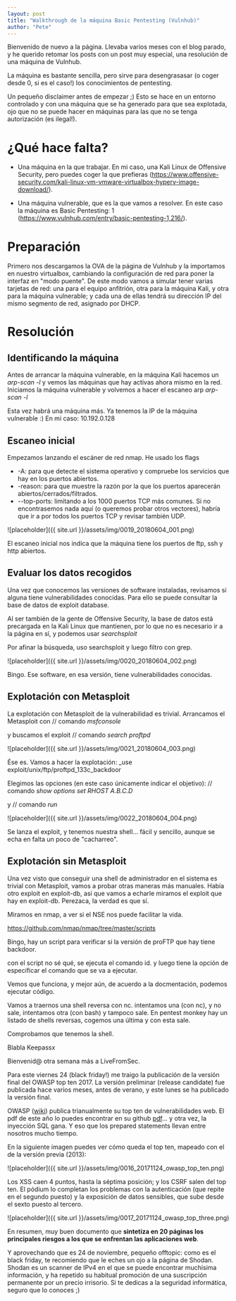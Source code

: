 ```yaml
---
layout: post
title: "Walkthrough de la máquina Basic Pentesting (Vulnhub)"
author: "Pete"
---
```


Bienvenido de nuevo a la página. Llevaba varios meses con el blog parado, y he querido retomar los posts con un post muy especial, una resolución de una máquina de Vulnhub.

La máquina es bastante sencilla, pero sirve para desengrasasar (o coger desde 0, si es el caso!) los conocimientos de pentesting.

Un pequeño disclaimer antes de empezar ;) Esto se hace en un entorno controlado y con una máquina que se ha generado para que sea explotada, ojo que no se puede hacer en máquinas para las que no se tenga autorización (es ilegal!).

# ¿Qué hace falta?
* Una máquina en la que trabajar. 
En mi caso, una Kali Linux de Offensive Security, pero puedes coger la que prefieras (https://www.offensive-security.com/kali-linux-vm-vmware-virtualbox-hyperv-image-download/).

* Una máquina vulnerable, que es la que vamos a resolver. 
En este caso la máquina es Basic Pentesting: 1 (https://www.vulnhub.com/entry/basic-pentesting-1,216/).

# Preparación

Primero nos descargamos la OVA de la página de Vulnhub y la importamos en nuestro virtualbox, cambiando la configuración de red para poner la interfaz en "modo puente". De este modo vamos a simular tener varias tarjetas de red: una para el equipo anfitrión, otra para la máquina Kali, y otra para la máquina vulnerable; y cada una de ellas tendrá su dirección IP del mismo segmento de red, asignado por DHCP.

# Resolución

## Identificando la máquina

Antes de arrancar la máquina vulnerable, en la máquina Kali hacemos un 
_arp-scan -l_ 
y vemos las máquinas que hay activas ahora mismo en la red. Iniciamos la máquina vulnerable y volvemos a hacer el escaneo arp
_arp-scan -l_

Esta vez habrá una máquina más. Ya tenemos la IP de la máquina vulnerable :) En mi caso: 10.192.0.128

## Escaneo inicial

Empezamos lanzando el escáner de red nmap. He usado los flags 

* -A: para que detecte el sistema operativo y compruebe los servicios que hay en los puertos abiertos.
* -reason: para que muestre la razón por la que los puertos aparecerán abiertos/cerrados/filtrados.
* --top-ports: limitando a los 1000 puertos TCP más comunes. Si no encontrasemos nada aquí (o queremos probar otros vectores), habría que ir a por todos los puertos TCP y revisar también UDP.

![placeholder]({{ site.url }}/assets/img/0019_20180604_001.png)

El escaneo inicial nos indica que la máquina tiene los puertos de ftp, ssh y http abiertos.

## Evaluar los datos recogidos

Una vez que conocemos las versiones de software instaladas, revisamos si alguna tiene vulnerabilidades conocidas. Para ello se puede consultar la base de datos de exploit database.

Al ser también de la gente de Offensive Security, la base de datos está precargada en la Kali Linux que mantienen, por lo que no es necesario ir a la página en sí, y podemos usar 
_searchsploit_

Por afinar la búsqueda, uso searchsploit y luego filtro con grep.

![placeholder]({{ site.url }}/assets/img/0020_20180604_002.png)

Bingo. Ese software, en esa versión, tiene vulnerabilidades conocidas.

## Explotación con Metasploit

La explotación con Metasploit de la vulnerabilidad es trivial. Arrancamos el Metasploit con
// comando
_msfconsole_

y buscamos el exploit
// comando
_search proftpd_

![placeholder]({{ site.url }}/assets/img/0021_20180604_003.png)

Ése es. Vamos a hacer la explotación:
_use exploit/unix/ftp/proftpd_133c_backdoor

Elegimos las opciones (en este caso únicamente indicar el objetivo):
// comando
_show options_
_set RHOST A.B.C.D_

y
// comando
_run_

![placeholder]({{ site.url }}/assets/img/0022_20180604_004.png)

Se lanza el exploit, y tenemos nuestra shell... fácil y sencillo, aunque se echa en falta un poco de "cacharreo".

## Explotación sin Metasploit

Una vez visto que conseguir una shell de administrador en el sistema es trivial con Metasploit, vamos a probar otras maneras más manuales. Había otro exploit en exploit-db, así que vamos a echarle miramos el exploit que hay en exploit-db. Perezaca, la verdad es que sí.

Miramos en nmap, a ver si el NSE nos puede facilitar la vida.

https://github.com/nmap/nmap/tree/master/scripts

Bingo, hay un script para verificar si la versión de proFTP que hay tiene backdoor.

con el script no sé qué, se ejecuta el comando id. y luego tiene la opción de especificar el comando que se va a ejecutar.

Vemos que funciona, y mejor aún, de acuerdo a la docmentación, podemos ejecutar código.

Vamos a traernos una shell reversa con nc.
intentamos una (con nc), y no sale,
intentamos otra (con bash) y tampoco sale.
En pentest monkey hay un listado de shells reversas, cogemos una última y con esta sale.

Comprobamos que tenemos la shell.



Blabla Keepassx

Bienvenid@ otra semana más a LiveFromSec. 

Para este viernes 24 (black friday!) me traigo la publicación de la versión final del OWASP top ten 2017. La versión preliminar (release candidate) fue publicada hace varios meses, antes de verano, y este lunes se ha publicado la versión final.

OWASP ([wiki](https://es.wikipedia.org/wiki/Open_Web_Application_Security_Project)) publica trianualmente su top ten de vulnerabilidades web. El pdf de este año lo puedes encontrar en su github [pdf](https://github.com/OWASP/Top10/blob/master/2017/OWASP%20Top%2010-2017%20(en).pdf)... y otra vez, la inyección SQL gana. Y eso que los prepared statements llevan entre nosotros mucho tiempo.

En la siguiente imagen puedes ver cómo queda el top ten, mapeado con el de la versión previa (2013):

![placeholder]({{ site.url }}/assets/img/0016_20171124_owasp_top_ten.png)

Los XSS caen 4 puntos, hasta la séptima posición; y los CSRF salen del top ten. El pódium lo completan los problemas con la autenticación (que repite en el segundo puesto) y la exposición de datos sensibles, que sube desde el sexto puesto al tercero.

![placeholder]({{ site.url }}/assets/img/0017_20171124_owasp_top_three.png)

En resumen, muy buen documento que **sintetiza en 20 páginas los principales riesgos a los que se enfrentan las aplicaciones web**.

Y aprovechando que es 24 de noviembre, pequeño offtopic: como es el black friday, te recomiendo que le eches un ojo a la página de Shodan. Shodan es un scanner de IPv4 en el que se puede encontrar muchísima información, y ha repetido su habitual promoción de una suscripción permanente por un precio irrisorio. Si te dedicas a la seguridad informática, seguro que lo conoces ;)
